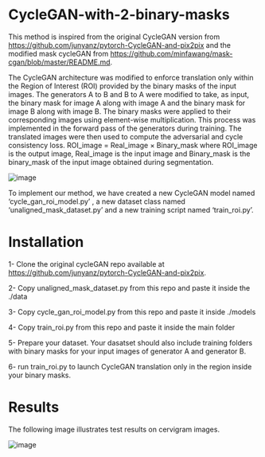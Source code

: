 # CycleGAN-with-2-binary-masks
This method is inspired from the original CycleGAN version from https://github.com/junyanz/pytorch-CycleGAN-and-pix2pix and the modified mask cycleGAN from https://github.com/minfawang/mask-cgan/blob/master/README.md.

The CycleGAN architecture was modified to enforce translation only within the Region of
Interest (ROI) provided by the binary masks of the input images. The generators A to B and B to A were modified to take, as input, the binary mask for image
A along with image A and the binary mask for image B along with image B. The binary masks
were applied to their corresponding images using element-wise multiplication. This process
was implemented in the forward pass of the generators during training. The translated images
were then used to compute the adversarial and cycle consistency loss.
ROI_image = Real_image × Binary_mask 
where ROI_image is the output image, Real_image is the input image and Binary_mask is the
binary_mask of the input image obtained during segmentation.

![image](https://github.com/armelsida/CycleGAN-with-2-binary-masks/assets/115725362/5345302a-34a6-4eff-bf0d-53ebc073bd1b)

To implement our method, we have created a new CycleGAN model named ‘cycle_gan_roi_model.py’ , a new dataset
class named ‘unaligned_mask_dataset.py’ and a new training script named ‘train_roi.py’.

# Installation
1- Clone the original cycleGAN repo available at https://github.com/junyanz/pytorch-CycleGAN-and-pix2pix.

2- Copy unaligned_mask_dataset.py from this repo and paste it inside the ./data 

3- Copy cycle_gan_roi_model.py from this repo and paste it inside ./models

4- Copy train_roi.py from this repo and paste it inside the main folder

5- Prepare your dataset. Your dasatset should also include training folders with binary masks for your input images of generator A and generator B. 

6- run train_roi.py to launch CycleGAN translation only in the region inside your binary masks.

# Results
The following image illustrates test results on cervigram images.

![image](https://github.com/armelsida/CycleGAN-with-2-binary-masks/assets/115725362/25ecdcf2-8335-484f-9178-c0a0c02e2a15)

